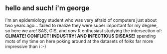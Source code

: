 ## hello and such! i'm george
 i'm an epidemiology student who was very afraid of computers just about two years ago...
 failed to realize they were super important for my degree, so here we are!
 SAS, GIS, and *now* R enthusiast studying the intersection of:
**CLIMATE! CONFLICT! INDUSTRY! AND INFECTIOUS DISEASE!**
spending mots of my time on here poking around at the datasets of folks far more impressive than i :-)


<!--
**georgejohns/georgejohns** is a ✨ _special_ ✨ repository because its `README.md` (this file) appears on your GitHub profile.

Here are some ideas to get you started:

- 🔭 I’m currently working on ...
- 🌱 I’m currently learning ...
- 👯 I’m looking to collaborate on ...
- 🤔 I’m looking for help with ...
- 💬 Ask me about ...
- 📫 How to reach me: ...
- 😄 Pronouns: ...
- ⚡ Fun fact: ...
-->
